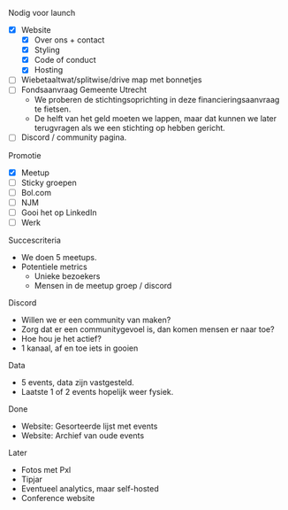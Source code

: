 Nodig voor launch

 - [x] Website
   - [x] Over ons + contact
   - [x] Styling
   - [x] Code of conduct
   - [x] Hosting
 - [ ] Wiebetaaltwat/splitwise/drive map met bonnetjes
 - [ ] Fondsaanvraag Gemeente Utrecht
   - We proberen de stichtingsoprichting in deze financieringsaanvraag
     te fietsen.
   - De helft van het geld moeten we lappen, maar dat kunnen we later
     terugvragen als we een stichting op hebben gericht.
 - [ ] Discord / community pagina.

Promotie

 - [x] Meetup
 - [ ] Sticky groepen
 - [ ] Bol.com
 - [ ] NJM
 - [ ] Gooi het op LinkedIn
 - [ ] Werk

Succescriteria

 - We doen 5 meetups.
 - Potentiele metrics
   - Unieke bezoekers
   - Mensen in de meetup groep / discord

Discord

 - Willen we er een community van maken?
 - Zorg dat er een communitygevoel is, dan komen mensen er naar toe?
 - Hoe hou je het actief?
 - 1 kanaal, af en toe iets in gooien

Data

 - 5 events, data zijn vastgesteld.
 - Laatste 1 of 2 events hopelijk weer fysiek.

Done

 - Website: Gesorteerde lijst met events
 - Website: Archief van oude events

Later

 - Fotos met Pxl
 - Tipjar
 - Eventueel analytics, maar self-hosted
 - Conference website
